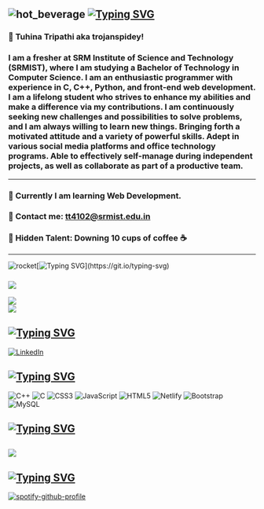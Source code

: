 ![hot_beverage](https://user-images.githubusercontent.com/119059108/207072254-9d658aeb-7a03-4501-961e-d111fa1b10ba.gif) [![Typing SVG](https://readme-typing-svg.demolab.com?font=Montserrat&size=27&pause=1000&color=DFA2F7&background=FFFFFF00&width=435&lines=Fresher+at+SRMIST;Blockchain+Enthusiast;Python%2C+C%2FC%2B%2B;Web+Development;AI+%2F+ML)](https://git.io/typing-svg)
---
### 💫                                                         Tuhina Tripathi aka trojanspidey! 
### I am a fresher at SRM Institute of Science and Technology (SRMIST), where I am studying a Bachelor of Technology in Computer Science. I am an enthusiastic programmer with experience in C, C++, Python, and front-end web development. I am a lifelong student who strives to enhance my abilities and make a difference via my contributions. I am continuously seeking new challenges and possibilities to solve problems, and I am always willing to learn new things.  Bringing forth a motivated attitude and a variety of powerful skills. Adept in various social media platforms and office technology programs. Able to effectively self-manage during independent projects, as well as collaborate as part of a productive team.
---
###                                                        🌱 Currently I am learning Web Development. 
###                                                        🌱 Contact me: tt4102@srmist.edu.in
###                                                        🌱 Hidden Talent: Downing 10 cups of coffee ☕ 
---
![rocket](https://user-images.githubusercontent.com/119059108/207068653-043041fd-0888-4116-960e-e5a03ce8ecdd.gif)[![Typing SVG](https://readme-typing-svg.demolab.com?font=Montserrat&size=27&pause=1000&color=DFA2F7&background=FFFFFF00&width=435&lines=Watch+My+GitHub+Stats:)](https://git.io/typing-svg)
### ![](https://github-readme-stats.vercel.app/api?username=trojanspidey&theme=shades-of-purple&hide_border=false&include_all_commits=false&count_private=false)<br/>
![](https://github-readme-streak-stats.herokuapp.com/?user=trojanspidey&theme=shades-of-purple&hide_border=false)<br/>
![](https://github-readme-stats.vercel.app/api/top-langs/?username=trojanspidey&theme=shades-of-purple&hide_border=false&include_all_commits=false&count_private=false&layout=compact)
## [![Typing SVG](https://readme-typing-svg.demolab.com?font=Montserrat&size=27&pause=1000&color=DFA2F7&background=FFFFFF00&width=435&lines=My+Socials)](https://git.io/typing-svg)
[![LinkedIn](https://img.shields.io/badge/LinkedIn-%230077B5.svg?logo=linkedin&logoColor=white)](https://linkedin.com/in/https://www.linkedin.com/in/tuhina-tripathi-98776124b/) 

## [![Typing SVG](https://readme-typing-svg.demolab.com?font=Fira+Code&pause=1000&color=D741F7&width=435&lines=%F0%9F%92%BB+My+Tech+Stack%3A)](https://git.io/typing-svg)
![C++](https://img.shields.io/badge/c++-%2300599C.svg?style=flat-square&logo=c%2B%2B&logoColor=white) ![C](https://img.shields.io/badge/c-%2300599C.svg?style=flat-square&logo=c&logoColor=white) ![CSS3](https://img.shields.io/badge/css3-%231572B6.svg?style=flat-square&logo=css3&logoColor=white) ![JavaScript](https://img.shields.io/badge/javascript-%23323330.svg?style=flat-square&logo=javascript&logoColor=%23F7DF1E) ![HTML5](https://img.shields.io/badge/html5-%23E34F26.svg?style=flat-square&logo=html5&logoColor=white) ![Netlify](https://img.shields.io/badge/netlify-%23000000.svg?style=flat-square&logo=netlify&logoColor=#00C7B7) ![Bootstrap](https://img.shields.io/badge/bootstrap-%23563D7C.svg?style=flat-square&logo=bootstrap&logoColor=white) ![MySQL](https://img.shields.io/badge/mysql-%2300f.svg?style=flat-square&logo=mysql&logoColor=white)

## [![Typing SVG](https://readme-typing-svg.demolab.com?font=Fira+Code&pause=1000&color=D741F7&width=435&lines=%F0%9F%8F%86+My+GitHub+Trophies%3A)](https://git.io/typing-svg)
![](https://github-profile-trophy.vercel.app/?username=trojanspidey&theme=tokyonight&no-frame=false&no-bg=false&margin-w=4)
---
## [![Typing SVG](https://readme-typing-svg.demolab.com?font=Fira+Code&pause=1000&color=D741F7&width=435&lines=%F0%9F%8E%A7+My+Spotify%3A)](https://git.io/typing-svg)
[![spotify-github-profile](https://spotify-github-profile.vercel.app/api/view?uid=pvghlwq69v8xv6d2p06q72k60&cover_image=false&theme=default&show_offline=false&background_color=121212&bar_color=a64eb1&bar_color_cover=false)](https://spotify-github-profile.vercel.app/api/view?uid=pvghlwq69v8xv6d2p06q72k60&redirect=true)
